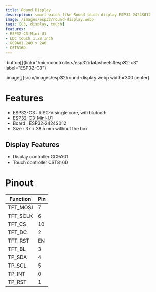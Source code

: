 ```yaml
---
title: Round Display
description: smart watch like Round touch display ESP32-2424S012
image: /images/esp32/round-display.webp
tags: [C3, display, touch]
features:
- ESP32-C3-Mini-U1
- LDC touch 1.28 Inch
- GC9A01 240 x 240
- CST816D
---
```

:button[]{link="/microcontrollers/esp32/datasheets#esp32-c3" label="ESP32-C3"}

:image[]{src=/images/esp32/round-display.webp width=300 center}

# Features
* ESP32-C3 : RISC-V single core, wifi blutooth
* [ESP32-C3-Mini-U1](https://www.espressif.com/sites/default/files/documentation/esp32-c3-mini-1_datasheet_en.pdf)
* Board : ESP32-2424S012
* Size : 37 x 38.5 mm without the box

## Display Features
* Display controller GC9A01
* Touch controller CST816D

# Pinout

|Function|Pin|
|---------|---|
|TFT_MOSI | 7  |
|TFT_SCLK  | 6  |
|TFT_CS   | 10  |
|TFT_DC | 2  |
|TFT_RST  | EN |
|TFT_BL  | 3 |
|TP_SDA   | 4  |
|TP_SCL   | 5  |
|TP_INT   | 0  |
|TP_RST   | 1  |
